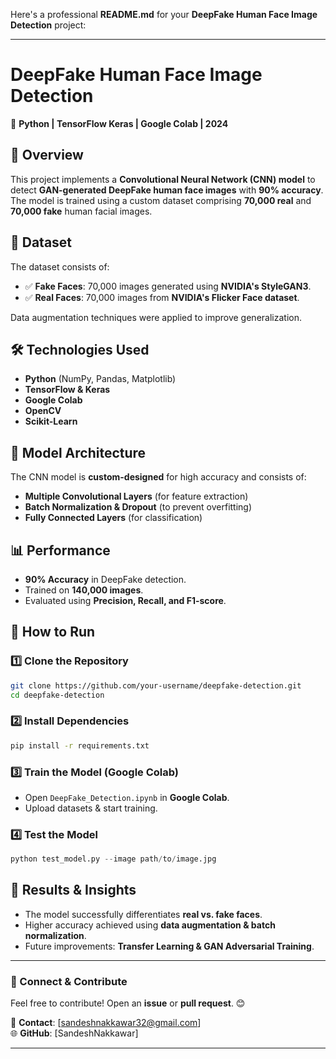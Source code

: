 Here's a professional **README.md** for your **DeepFake Human Face Image Detection** project:

---

# **DeepFake Human Face Image Detection**  
🚀 **Python | TensorFlow Keras | Google Colab | 2024**  

## **📌 Overview**  
This project implements a **Convolutional Neural Network (CNN) model** to detect **GAN-generated DeepFake human face images** with **90% accuracy**. The model is trained using a custom dataset comprising **70,000 real** and **70,000 fake** human facial images.

## **📂 Dataset**  
The dataset consists of:  
- ✅ **Fake Faces**: 70,000 images generated using **NVIDIA's StyleGAN3**.  
- ✅ **Real Faces**: 70,000 images from **NVIDIA's Flicker Face dataset**.  

Data augmentation techniques were applied to improve generalization.

## **🛠️ Technologies Used**  
- **Python** (NumPy, Pandas, Matplotlib)  
- **TensorFlow & Keras**  
- **Google Colab**  
- **OpenCV**  
- **Scikit-Learn**  

## **📖 Model Architecture**  
The CNN model is **custom-designed** for high accuracy and consists of:  
- **Multiple Convolutional Layers** (for feature extraction)  
- **Batch Normalization & Dropout** (to prevent overfitting)  
- **Fully Connected Layers** (for classification)  

## **📊 Performance**  
- **90% Accuracy** in DeepFake detection.  
- Trained on **140,000 images**.  
- Evaluated using **Precision, Recall, and F1-score**.  

## **🚀 How to Run**  
### **1️⃣ Clone the Repository**  
```sh
git clone https://github.com/your-username/deepfake-detection.git
cd deepfake-detection
```
### **2️⃣ Install Dependencies**  
```sh
pip install -r requirements.txt
```
### **3️⃣ Train the Model (Google Colab)**  
- Open `DeepFake_Detection.ipynb` in **Google Colab**.  
- Upload datasets & start training.  

### **4️⃣ Test the Model**  
```python
python test_model.py --image path/to/image.jpg
```

## **📌 Results & Insights**  
- The model successfully differentiates **real vs. fake faces**.  
- Higher accuracy achieved using **data augmentation & batch normalization**.  
- Future improvements: **Transfer Learning & GAN Adversarial Training**.  

---

### **🔗 Connect & Contribute**  
Feel free to contribute! Open an **issue** or **pull request**. 😊  

📧 **Contact**: [sandeshnakkawar32@gmail.com]  
🌐 **GitHub**: [SandeshNakkawar]  

---
